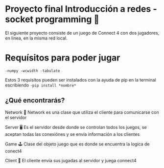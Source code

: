 
# Proyecto final Introducción a redes - socket programming 🔌

El siguiente proyecto consiste de un juego de Connect 4 con dos jugadores, en linea, en la misma red local.

# Requísitos para poder jugar

 `-numpy
 -wcwidth
 -tabulate`

Estos 3 requisitos pueden ser instalados con la ayuda de pip en la terminal escribiendo `-pip install *nombre*`

## ¿Qué encontrarás?

Network 📶
    Network es una clase que utiliza el cliente para comunicarse con el servidor

Server 🖥
    Es el servidor desde donde se controlan todos los juegos, se aceptan todas las conexiónes y se envía información a los clientes

Game 🕹
    Clase del objeto juego que es donde se encuentra la logica de conect4

Client 📱
    El cliente envía sus jugadas al servidor y juega connect4
